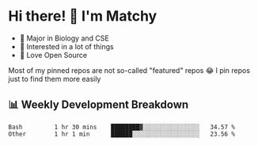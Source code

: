 # Hi there! 👋 I'm Matchy

- 🧬 Major in Biology and CSE
- 🎈 Interested in a lot of things
- 💜 Love Open Source

Most of my pinned repos are not so-called "featured" repos 😂 I pin repos just to find them more easily

## 📊 Weekly Development Breakdown

<!--START_SECTION:waka-->

```text
Bash         1 hr 30 mins    ████████▓░░░░░░░░░░░░░░░░   34.57 %
Other        1 hr 1 min      ██████░░░░░░░░░░░░░░░░░░░   23.56 %
```

<!--END_SECTION:waka-->
